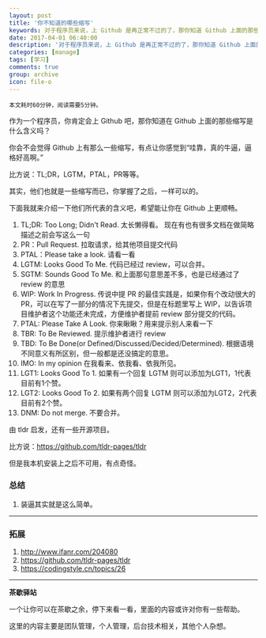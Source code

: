 ```yaml
---
layout: post
title: '你不知道的哪些缩写'
keywords: 对于程序员来说，上 Github 是再正常不过的了，那你知道 Github 上面的那些缩写是什么含义吗？
date: 2017-04-01 06:40:00
description: '对于程序员来说，上 Github 是再正常不过的了，那你知道 Github 上面的那些缩写是什么含义吗？'
categories: [manage]
tags: [学习]
comments: true
group: archive
icon: file-o
---
```


	本文耗时60分钟，阅读需要5分钟。

<!--more-->

作为一个程序员，你肯定会上 Github 吧，那你知道在 Github 上面的那些缩写是什么含义吗？

你会不会觉得 Github 上有那么一些缩写，有点让你感觉到“哇靠，真的牛逼，逼格好高啊。”

比方说：TL;DR，LGTM，PTAL，PR等等。

其实，他们也就是一些缩写而已，你掌握了之后，一样可以的。

下面我就来介绍一下他们所代表的含义吧，希望能让你在 Github 上更顺畅。

1. TL;DR: Too Long; Didn't Read. 太长懒得看。
现在有也有很多文档在做简略描述之前会写这么一句
2. PR：Pull Request. 拉取请求，给其他项目提交代码
3. PTAL：Please take a look. 请看一看
4. LGTM: Looks Good To Me. 代码已经过 review，可以合并。
5. SGTM: Sounds Good To Me. 和上面那句意思差不多，也是已经通过了 review 的意思
6. WIP: Work In Progress. 传说中提 PR 的最佳实践是，如果你有个改动很大的 PR，可以在写了一部分的情况下先提交，但是在标题里写上 WIP，以告诉项目维护者这个功能还未完成，方便维护者提前 review 部分提交的代码。
7. PTAL: Please Take A Look. 你来瞅瞅？用来提示别人来看一下
8. TBR: To Be Reviewed. 提示维护者进行 review
9. TBD: To Be Done(or Defined/Discussed/Decided/Determined). 根据语境不同意义有所区别，但一般都是还没搞定的意思。
10. IMO: In my opinion 在我看来、依我看、依我所见。
11. LGT1: Looks Good To 1. 如果有一个回复 LGTM 则可以添加为LGT1，1代表目前有1个赞。
12. LGT2: Looks Good To 2. 如果有两个回复 LGTM 则可以添加为LGT2，2代表目前有2个赞。
13. DNM: Do not merge. 不要合并。

由 tldr 启发，还有一些开源项目。

比方说：https://github.com/tldr-pages/tldr

但是我本机安装上之后不可用，有点奇怪。

### 总结 ###

1. 装逼其实就是这么简单。

----

### 拓展 ###

1. http://www.ifanr.com/204080
2. https://github.com/tldr-pages/tldr
3. https://codingstyle.cn/topics/26

----

**茶歇驿站**

一个让你可以在茶歇之余，停下来看一看，里面的内容或许对你有一些帮助。

这里的内容主要是团队管理，个人管理，后台技术相关，其他个人杂想。

